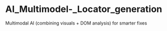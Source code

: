 # AI_Multimodel-_Locator_generation
Multimodal AI (combining visuals + DOM analysis) for smarter fixes
